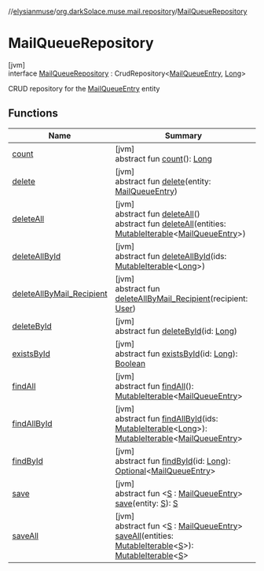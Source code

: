 //[elysianmuse](../../../index.md)/[org.darkSolace.muse.mail.repository](../index.md)/[MailQueueRepository](index.md)

# MailQueueRepository

[jvm]\
interface [MailQueueRepository](index.md) : CrudRepository&lt;[MailQueueEntry](../../org.darkSolace.muse.mail.model/-mail-queue-entry/index.md), [Long](https://kotlinlang.org/api/latest/jvm/stdlib/kotlin/-long/index.html)&gt; 

CRUD repository for the [MailQueueEntry](../../org.darkSolace.muse.mail.model/-mail-queue-entry/index.md) entity

## Functions

| Name | Summary |
|---|---|
| [count](../../org.darkSolace.muse.user.repository/-user-settings-repository/index.md#-1347258675%2FFunctions%2F-1216412040) | [jvm]<br>abstract fun [count](../../org.darkSolace.muse.user.repository/-user-settings-repository/index.md#-1347258675%2FFunctions%2F-1216412040)(): [Long](https://kotlinlang.org/api/latest/jvm/stdlib/kotlin/-long/index.html) |
| [delete](index.md#1097152660%2FFunctions%2F-1216412040) | [jvm]<br>abstract fun [delete](index.md#1097152660%2FFunctions%2F-1216412040)(entity: [MailQueueEntry](../../org.darkSolace.muse.mail.model/-mail-queue-entry/index.md)) |
| [deleteAll](../../org.darkSolace.muse.user.repository/-user-settings-repository/index.md#87931462%2FFunctions%2F-1216412040) | [jvm]<br>abstract fun [deleteAll](../../org.darkSolace.muse.user.repository/-user-settings-repository/index.md#87931462%2FFunctions%2F-1216412040)()<br>abstract fun [deleteAll](index.md#-1194374991%2FFunctions%2F-1216412040)(entities: [MutableIterable](https://kotlinlang.org/api/latest/jvm/stdlib/kotlin.collections/-mutable-iterable/index.html)&lt;[MailQueueEntry](../../org.darkSolace.muse.mail.model/-mail-queue-entry/index.md)&gt;) |
| [deleteAllById](../../org.darkSolace.muse.user.repository/-user-settings-repository/index.md#897308593%2FFunctions%2F-1216412040) | [jvm]<br>abstract fun [deleteAllById](../../org.darkSolace.muse.user.repository/-user-settings-repository/index.md#897308593%2FFunctions%2F-1216412040)(ids: [MutableIterable](https://kotlinlang.org/api/latest/jvm/stdlib/kotlin.collections/-mutable-iterable/index.html)&lt;[Long](https://kotlinlang.org/api/latest/jvm/stdlib/kotlin/-long/index.html)&gt;) |
| [deleteAllByMail_Recipient](delete-all-by-mail_-recipient.md) | [jvm]<br>abstract fun [deleteAllByMail_Recipient](delete-all-by-mail_-recipient.md)(recipient: [User](../../org.darkSolace.muse.user.model/-user/index.md)) |
| [deleteById](../../org.darkSolace.muse.user.repository/-user-settings-repository/index.md#-1865927624%2FFunctions%2F-1216412040) | [jvm]<br>abstract fun [deleteById](../../org.darkSolace.muse.user.repository/-user-settings-repository/index.md#-1865927624%2FFunctions%2F-1216412040)(id: [Long](https://kotlinlang.org/api/latest/jvm/stdlib/kotlin/-long/index.html)) |
| [existsById](../../org.darkSolace.muse.user.repository/-user-settings-repository/index.md#-1245749783%2FFunctions%2F-1216412040) | [jvm]<br>abstract fun [existsById](../../org.darkSolace.muse.user.repository/-user-settings-repository/index.md#-1245749783%2FFunctions%2F-1216412040)(id: [Long](https://kotlinlang.org/api/latest/jvm/stdlib/kotlin/-long/index.html)): [Boolean](https://kotlinlang.org/api/latest/jvm/stdlib/kotlin/-boolean/index.html) |
| [findAll](../../org.darkSolace.muse.user.repository/-user-settings-repository/index.md#432803092%2FFunctions%2F-1216412040) | [jvm]<br>abstract fun [findAll](../../org.darkSolace.muse.user.repository/-user-settings-repository/index.md#432803092%2FFunctions%2F-1216412040)(): [MutableIterable](https://kotlinlang.org/api/latest/jvm/stdlib/kotlin.collections/-mutable-iterable/index.html)&lt;[MailQueueEntry](../../org.darkSolace.muse.mail.model/-mail-queue-entry/index.md)&gt; |
| [findAllById](../../org.darkSolace.muse.user.repository/-user-settings-repository/index.md#-2014544349%2FFunctions%2F-1216412040) | [jvm]<br>abstract fun [findAllById](../../org.darkSolace.muse.user.repository/-user-settings-repository/index.md#-2014544349%2FFunctions%2F-1216412040)(ids: [MutableIterable](https://kotlinlang.org/api/latest/jvm/stdlib/kotlin.collections/-mutable-iterable/index.html)&lt;[Long](https://kotlinlang.org/api/latest/jvm/stdlib/kotlin/-long/index.html)&gt;): [MutableIterable](https://kotlinlang.org/api/latest/jvm/stdlib/kotlin.collections/-mutable-iterable/index.html)&lt;[MailQueueEntry](../../org.darkSolace.muse.mail.model/-mail-queue-entry/index.md)&gt; |
| [findById](../../org.darkSolace.muse.user.repository/-user-settings-repository/index.md#635093510%2FFunctions%2F-1216412040) | [jvm]<br>abstract fun [findById](../../org.darkSolace.muse.user.repository/-user-settings-repository/index.md#635093510%2FFunctions%2F-1216412040)(id: [Long](https://kotlinlang.org/api/latest/jvm/stdlib/kotlin/-long/index.html)): [Optional](https://docs.oracle.com/javase/8/docs/api/java/util/Optional.html)&lt;[MailQueueEntry](../../org.darkSolace.muse.mail.model/-mail-queue-entry/index.md)&gt; |
| [save](index.md#-23382046%2FFunctions%2F-1216412040) | [jvm]<br>abstract fun &lt;[S](index.md#-23382046%2FFunctions%2F-1216412040) : [MailQueueEntry](../../org.darkSolace.muse.mail.model/-mail-queue-entry/index.md)&gt; [save](index.md#-23382046%2FFunctions%2F-1216412040)(entity: [S](index.md#-23382046%2FFunctions%2F-1216412040)): [S](index.md#-23382046%2FFunctions%2F-1216412040) |
| [saveAll](index.md#-1408008029%2FFunctions%2F-1216412040) | [jvm]<br>abstract fun &lt;[S](index.md#-1408008029%2FFunctions%2F-1216412040) : [MailQueueEntry](../../org.darkSolace.muse.mail.model/-mail-queue-entry/index.md)&gt; [saveAll](index.md#-1408008029%2FFunctions%2F-1216412040)(entities: [MutableIterable](https://kotlinlang.org/api/latest/jvm/stdlib/kotlin.collections/-mutable-iterable/index.html)&lt;[S](index.md#-1408008029%2FFunctions%2F-1216412040)&gt;): [MutableIterable](https://kotlinlang.org/api/latest/jvm/stdlib/kotlin.collections/-mutable-iterable/index.html)&lt;[S](index.md#-1408008029%2FFunctions%2F-1216412040)&gt; |
